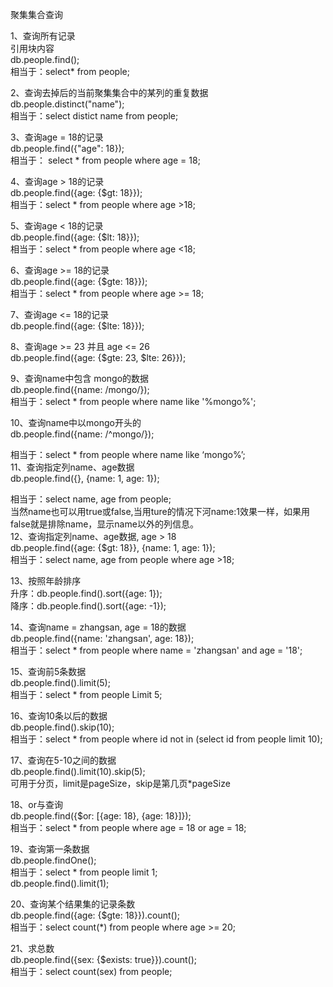 聚集集合查询

1、查询所有记录  
引用块内容  
db.people.find();  
相当于：select\* from people;

2、查询去掉后的当前聚集集合中的某列的重复数据  
db.people.distinct(&quot;name&quot;);  
相当于：select distict name from people;

3、查询age = 18的记录  
db.people.find({&quot;age&quot;: 18});  
相当于： select \* from people where age = 18;

4、查询age &gt; 18的记录  
db.people.find({age: {$gt: 18}});  
相当于：select \* from people where age &gt;18;

5、查询age &lt; 18的记录  
db.people.find({age: {$lt: 18}});  
相当于：select \* from people where age &lt;18;

6、查询age &gt;= 18的记录  
db.people.find({age: {$gte: 18}});  
相当于：select \* from people where age &gt;= 18;

7、查询age &lt;= 18的记录  
db.people.find({age: {$lte: 18}});

8、查询age &gt;= 23 并且 age &lt;= 26  
db.people.find({age: {$gte: 23, $lte: 26}});

9、查询name中包含 mongo的数据  
db.people.find({name: /mongo/});  
相当于：select \* from people where name like &#39;%mongo%&#39;;

10、查询name中以mongo开头的  
db.people.find({name: /^mongo/});

相当于：select \* from people where name like ‘mongo%’;  
11、查询指定列name、age数据  
db.people.find({}, {name: 1, age: 1});

相当于：select name, age from people;  
当然name也可以用true或false,当用ture的情况下河name:1效果一样，如果用false就是排除name，显示name以外的列信息。  
12、查询指定列name、age数据, age &gt; 18  
db.people.find({age: {$gt: 18}}, {name: 1, age: 1});  
相当于：select name, age from people where age &gt;18;

13、按照年龄排序  
升序：db.people.find().sort({age: 1});  
降序：db.people.find().sort({age: -1});

14、查询name = zhangsan, age = 18的数据  
db.people.find({name: &#39;zhangsan&#39;, age: 18});  
相当于：select \* from people where name = &#39;zhangsan&#39; and age = &#39;18&#39;;

15、查询前5条数据  
db.people.find().limit(5);  
相当于：select \* from people Limit 5;

16、查询10条以后的数据  
db.people.find().skip(10);  
相当于：select \* from people where id not in (select id from people limit 10);

17、查询在5-10之间的数据  
db.people.find().limit(10).skip(5);  
可用于分页，limit是pageSize，skip是第几页\*pageSize

18、or与查询  
db.people.find({$or: \[{age: 18}, {age: 18}\]});  
相当于：select \* from people where age = 18 or age = 18;

19、查询第一条数据  
db.people.findOne();  
相当于：select \* from people limit 1;  
db.people.find().limit(1);

20、查询某个结果集的记录条数  
db.people.find({age: {$gte: 18}}).count();  
相当于：select count(\*) from people where age &gt;= 20;

21、求总数  
db.people.find({sex: {$exists: true}}).count();  
相当于：select count(sex) from people;

###